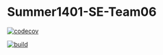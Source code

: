 ﻿# Summer1401-SE-Team06

[![codecov](https://codecov.io/gh/Star-Academy/Summer1401-SE-Team06/branch/phase06/graph/badge.svg?token=922WATIF32)](https://codecov.io/gh/Star-Academy/Summer1401-SE-Team06)

[![build](https://github.com/Star-Academy/Summer1401-SE-Team06/actions/workflows/buildPipeline.yml/badge.svg)](https://github.com/Star-Academy/Summer1401-SE-Team06/actions/workflows/buildPipeline.yml)
